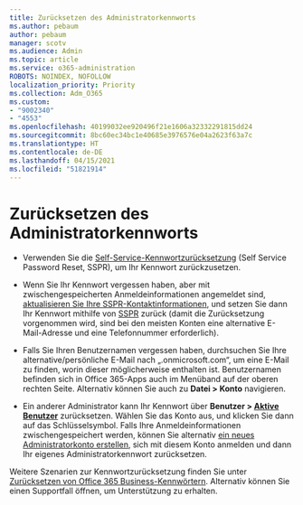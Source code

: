 ```yaml
---
title: Zurücksetzen des Administratorkennworts
ms.author: pebaum
author: pebaum
manager: scotv
ms.audience: Admin
ms.topic: article
ms.service: o365-administration
ROBOTS: NOINDEX, NOFOLLOW
localization_priority: Priority
ms.collection: Adm_O365
ms.custom:
- "9002340"
- "4553"
ms.openlocfilehash: 40199032ee920496f21e1606a32332291815dd24
ms.sourcegitcommit: 8bc60ec34bc1e40685e3976576e04a2623f63a7c
ms.translationtype: HT
ms.contentlocale: de-DE
ms.lasthandoff: 04/15/2021
ms.locfileid: "51821914"
---
```

# <a name="admin-password-reset"></a>Zurücksetzen des Administratorkennworts

- Verwenden Sie die [Self-Service-Kennwortzurücksetzung](https://passwordreset.microsoftonline.com/) (Self Service Password Reset, SSPR), um Ihr Kennwort zurückzusetzen.

- Wenn Sie Ihr Kennwort vergessen haben, aber mit zwischengespeicherten Anmeldeinformationen angemeldet sind, [aktualisieren Sie Ihre SSPR-Kontaktinformationen](https://go.microsoft.com/fwlink/?linkid=849451), und setzen Sie dann Ihr Kennwort mithilfe von [SSPR](https://passwordreset.microsoftonline.com/) zurück  (damit die Zurücksetzung vorgenommen wird, sind bei den meisten Konten eine alternative E-Mail-Adresse und eine Telefonnummer erforderlich).

- Falls Sie Ihren Benutzernamen vergessen haben, durchsuchen Sie Ihre alternative/persönliche E-Mail nach „.onmicrosoft.com“, um eine E-Mail zu finden, worin dieser möglicherweise enthalten ist.  Benutzernamen befinden sich in Office 365-Apps auch im Menüband auf der oberen rechten Seite. Alternativ können Sie auch zu **Datei > Konto** navigieren.

- Ein anderer Administrator kann Ihr Kennwort über **Benutzer > [Aktive Benutzer](https://portal.office.com/adminportal/home#/users)** zurücksetzen. Wählen Sie das Konto aus, und klicken Sie dann auf das Schlüsselsymbol.  Falls Ihre Anmeldeinformationen zwischengespeichert werden, können Sie alternativ [ein neues Administratorkonto erstellen](https://portal.office.com/adminportal/home#/users), sich mit diesem Konto anmelden und dann Ihr eigenes Administratorkennwort zurücksetzen.

Weitere Szenarien zur Kennwortzurücksetzung finden Sie unter [Zurücksetzen von Office 365 Business-Kennwörtern](https://docs.microsoft.com/microsoft-365/admin/add-users/reset-passwords). Alternativ können Sie einen Supportfall öffnen, um Unterstützung zu erhalten.
